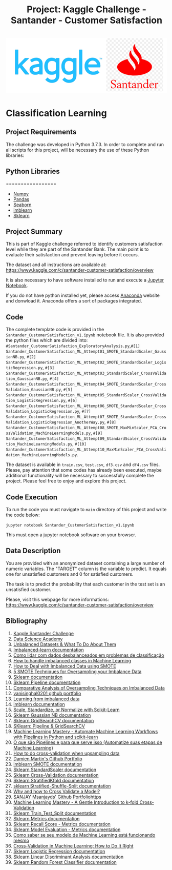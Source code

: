 <h1 align="center">Project: Kaggle Challenge - Santander - Customer Satisfaction</h1>

<h1 align="center">
  <img src="https://github.com/leonvictorlima/MachineLearning_Santander_CustomerSatisfaction/blob/main/images/kagglesantander.png"  width="800"/>
</h1>

<a name="introduction"></a>

# Classification Learning

## Project Requirements

The challenge was developed in Python 3.7.3. In order to complete and run all scripts for this project, will be necessary the use of these Python libraries:

## Python Libraries
=================
<!--ts-->
   * [Numpy](https://numpy.org/)
   * [Pandas](https://pandas.pydata.org/)
   * [Seaborn](https://seaborn.pydata.org/index.html#)
   * [imblearn](http://glemaitre.github.io/imbalanced-learn/generated/imblearn.over_sampling.SMOTE.html)
   * [Sklearn](https://scikit-learn.org/)
<!--te-->

## Project Summary

This is part of Kaggle challenge referred to identify customers satisfaction level while they are part of the Santander Bank. The main point is to evaluate their satisfaction and prevent leaving before it occurs.

The dataset and all instructions are available at: https://www.kaggle.com/c/santander-customer-satisfaction/overview

It is also necessary to have software installed to run and execute a [Jupyter Notebook](http://ipython.org/notebook.html).

If you do not have python installed yet, please access [Anaconda](https://anaconda.org/anaconda) website and donwload it. Anaconda offers a sort of packages integrated.

## Code

The complete template code is provided in the `Santander_CustomerSatisfaction_v1.ipynb` notebook file. It is also provided the python files which are divided into: `#Santander_CustomerSatisfaction_ExploratoryAnalysis.py`,`#[1] Santander_CustomerSatisfaction_ML_Attempt01_SMOTE_StandardScaler_GaussianNB.py`, `#[2] Santander_CustomerSatisfaction_ML_Attempt02_SMOTE_StandardScaler_LogisticRegression.py`, `#[3] Santander_CustomerSatisfaction_ML_Attempt03_StandardScaler_CrossValidation_GaussianNB.py`, `#[4] Santander_CustomerSatisfaction_ML_Attempt04_SMOTE_StandardScaler_CrossValidation_GaussianNB.py`, `#[5] Santander_CustomerSatisfaction_ML_Attempt05_StandardScaler_CrossValidation_LogisticRegression.py`, `#[6] Santander_CustomerSatisfaction_ML_Attempt06_SMOTE_StandardScaler_CrossValidation_LogisticRegression.py`, `#[7] Santander_CustomerSatisfaction_ML_Attempt07_SMOTE_StandardScaler_CrossValidation_LogisticRegression_AnotherWay.py`, `#[8] Santander_CustomerSatisfaction_ML_Attempt08_SMOTE_MaxMinScaler_PCA_CrossValidation_MachineLearningModels.py`, `#[9] Santander_CustomerSatisfaction_ML_Attempt09_StandardScaler_CrossValidation_MachineLearningModels.py`, `#[10] Santander_CustomerSatisfaction_ML_Attempt10_MaxMinScaler_PCA_CrossValidation_MachineLearningModels.py`. 

The dataset is available in `train.csv`, `test.csv`, `df3.csv` and `df4.csv` files. Please, pay attention that some codes has already been executed, maybe additional functionality will be necessary to successfully complete the project. Please feel free to enjoy and explore this project.

## Code Execution

To run the code you must navigate to `main` directory of this project and write the code below:

`jupyter notebook Santander_CustomerSatisfaction_v1.ipynb`

This must open a jupyter notebook software on your browser. 

## Data Description

You are provided with an anonymized dataset containing a large number of numeric variables. The "TARGET" column is the variable to predict. It equals one for unsatisfied customers and 0 for satisfied customers.

The task is to predict the probability that each customer in the test set is an unsatisfied customer.

Please, visit this webpage for more informations: https://www.kaggle.com/c/santander-customer-satisfaction/overview

## Bibliography


1. [Kaggle Santander Challenge](https://www.kaggle.com/c/santander-customer-satisfaction/)
2. [Data Science Academy](https://www.datascienceacademy.com.br/)
3. [Unbalanced Datasets & What To Do About Them](https://medium.com/strands-tech-corner/unbalanced-datasets-what-to-do-144e0552d9cd)
4. [Imbalanced-learn documentation](https://imbalanced-learn.org/stable/)
5. [Como lidar com dados desbalanceados em problemas de classificação](https://medium.com/data-hackers/como-lidar-com-dados-desbalanceados-em-problemas-de-classifica%C3%A7%C3%A3o-17c4d4357ef9)
6. [How to handle imbalanced classes in Machine Learning](https://elitedatascience.com/imbalanced-classes)
7. [How to Deal with Imbalanced Data using SMOTE](https://medium.com/analytics-vidhya/balance-your-data-using-smote-98e4d79fcddb)
8. [5 SMOTE Techniques for Oversampling your Imbalance Data](https://towardsdatascience.com/5-smote-techniques-for-oversampling-your-imbalance-data-b8155bdbe2b5)
9. [Sklearn documentation](https://imbalanced-learn.org/stable/references/generated/imblearn.over_sampling.SMOTE.html)
10. [Sklearn Pipeline documentation](https://scikit-learn.org/stable/modules/generated/sklearn.pipeline.Pipeline.html)
11. [Comparative Analysis of Oversampling Techniques on Imbalanced Data](https://towardsdatascience.com/comparative-analysis-of-oversampling-techniques-on-imbalanced-data-cd46f172d49d)
12. [vanisinghal0201 github portfolio](https://github.com/vanisinghal0201/Comparative_Analysis/blob/master/SamplegenerationUsingSMOTE.ipynb)
13. [Learning from imbalanced data](https://www.jeremyjordan.me/imbalanced-data/)
14. [imblearn documentation](http://glemaitre.github.io/imbalanced-learn/generated/imblearn.over_sampling.SMOTE.html)
15. [Scale, Standardize, or Normalize with Scikit-Learn](https://towardsdatascience.com/scale-standardize-or-normalize-with-scikit-learn-6ccc7d176a02)
16. [Sklearn Gaussian NB documentation](https://scikit-learn.org/stable/modules/generated/sklearn.naive_bayes.GaussianNB.html)
17. [Sklearn GridSearchCV documentation](https://scikit-learn.org/stable/modules/generated/sklearn.model_selection.GridSearchCV.html)
18. [SKlearn: Pipeline & GridSearchCV](https://medium.com/@cmukesh8688/sklearn-pipeline-gridsearchcv-54f5552bbf4e#:~:text=Pipeline%20is%20used%20to%20assemble,pipeline%20module.&text=GridSearchCV%20is%20used%20to%20optimize,to%20find%20the%20best%20model)
19. [Machine Learning Mastery - Automate Machine Learning Workflows with Pipelines in Python and scikit-learn](https://machinelearningmastery.com/automate-machine-learning-workflows-pipelines-python-scikit-learn/)
20. [O que são Pipelines e para que serve isso (Automatize suas etapas de Machine Learning)](https://minerandodados.com.br/o-que-sao-pipelines-e-para-que-serve-isso-automatize-suas-etapas-de-machine-learning/)
21. [How to do cross-validation when upsampling data](https://kiwidamien.github.io/how-to-do-cross-validation-when-upsampling-data.html)
22. [Damien Martin's Github Portfolio](https://gist.github.com/kiwidamien)
23. [imblearn SMOTE documentation](https://imbalanced-learn.org/stable/references/generated/imblearn.over_sampling.SMOTE.html)
24. [Sklearn StandardScaler documentation](https://scikit-learn.org/stable/modules/generated/sklearn.preprocessing.StandardScaler.html)
25. [Sklearn Cross-Validation documentation](https://scikit-learn.org/stable/modules/cross_validation.html)
26. [Sklearn StratifiedKfold documentation](https://scikit-learn.org/stable/modules/generated/sklearn.model_selection.StratifiedKFold.html#sklearn.model_selection.StratifiedKFold)
27. [sklearn Stratified-Shuffle-Split documentation](https://scikit-learn.org/stable/modules/generated/sklearn.model_selection.StratifiedShuffleSplit.html#sklearn.model_selection.StratifiedShuffleSplit)
28. [Why and how to Cross Validate a Model?](https://towardsdatascience.com/why-and-how-to-cross-validate-a-model-d6424b45261f)
29. [SANJAY Msanjayds' Github Portfoliohttps](//github.com/Msanjayds/Machine_Learning_Projects/blob/master/2.%20CrossValidation.ipynb)
30. [Machine Learning Mastery - A Gentle Introduction to k-fold Cross-Validation](https://machinelearningmastery.com/k-fold-cross-validation/)
31. [Sklearn Train_Test_Split documentation](https://scikit-learn.org/stable/modules/generated/sklearn.model_selection.train_test_split.html)
32. [Sklearn Metrics documentation](https://scikit-learn.org/stable/modules/generated/sklearn.metrics.roc_auc_score.html#sklearn.metrics.roc_auc_score)
33. [Sklearn Recall Score - Metrics documentation](https://scikit-learn.org/stable/modules/generated/sklearn.metrics.recall_score.html)
34. [Sklearn Model Evaluation - Metrics documentation](https://scikit-learn.org/stable/modules/model_evaluation.html#scoring-parameter)
35. [Como saber se seu modelo de Machine Learning está funcionando mesmo](https://paulovasconcellos.com.br/como-saber-se-seu-modelo-de-machine-learning-est%C3%A1-funcionando-mesmo-a5892f6468b)
36. [Cross-Validation in Machine Learning: How to Do It Right](https://neptune.ai/blog/cross-validation-in-machine-learning-how-to-do-it-right)
37. [Sklearn Logistic Regression documentation](https://scikit-learn.org/stable/modules/generated/sklearn.linear_model.LogisticRegression.html#sklearn.linear_model.LogisticRegression)
38. [Sklearn Linear Discriminant Analysis documentation](https://scikit-learn.org/stable/modules/generated/sklearn.discriminant_analysis.LinearDiscriminantAnalysis.html)
39. [Sklearn Random Forest Classifier documentation](https://scikit-learn.org/stable/modules/generated/sklearn.ensemble.RandomForestClassifier.html)

